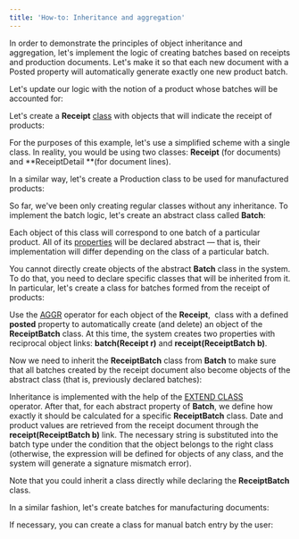 ```yaml
---
title: 'How-to: Inheritance and aggregation'
---
```


In order to demonstrate the principles of object inheritance and aggregation, let's implement the logic of creating batches based on receipts and production documents. Let's make it so that each new document with a Posted property will automatically generate exactly one new product batch.

Let's update our logic with the notion of a product whose batches will be accounted for:


Let's create a **Receipt** [class](User_classes.md) with objects that will indicate the receipt of products:


For the purposes of this example, let's use a simplified scheme with a single class. In reality, you would be using two classes: **Receipt** (for documents) and **ReceiptDetail **(for document lines).

In a similar way, let's create a Production class to be used for manufactured products:


So far, we've been only creating regular classes without any inheritance. To implement the batch logic, let's create an abstract class called **Batch**:


Each object of this class will correspond to one batch of a particular product. All of its [properties](Properties.md) will be declared abstract — that is, their implementation will differ depending on the class of a particular batch.

You cannot directly create objects of the abstract **Batch** class in the system. To do that, you need to declare specific classes that will be inherited from it. In particular, let's create a class for batches formed from the receipt of products:


Use the [AGGR](AGGR_operator.md) operator for each object of the **Receipt**,  class with a defined **posted** property to automatically create (and delete) an object of the **ReceiptBatch** class. At this time, the system creates two properties with reciprocal object links: **batch(Receipt r)** and **receipt(ReceiptBatch b)**.

Now we need to inherit the **ReceiptBatch** class from **Batch** to make sure that all batches created by the receipt document also become objects of the abstract class (that is, previously declared batches):


Inheritance is implemented with the help of the [EXTEND CLASS](EXTEND_CLASS_instruction.md) operator. After that, for each abstract property of **Batch**, we define how exactly it should be calculated for a specific **ReceiptBatch** class. Date and product values are retrieved from the receipt document through the **receipt(ReceiptBatch b)** link. The necessary string is substituted into the batch type under the condition that the object belongs to the right class (otherwise, the expression will be defined for objects of any class, and the system will generate a signature mismatch error).

Note that you could inherit a class directly while declaring the **ReceiptBatch** class.

In a similar fashion, let's create batches for manufacturing documents:


If necessary, you can create a class for manual batch entry by the user:


  
